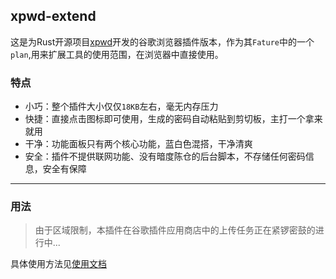 ## xpwd-extend
这是为Rust开源项目[xpwd](https://github.com/08820048/xpwd)开发的谷歌浏览器插件版本，作为其`Fature`中的一个`plan`,用来扩展工具的使用范围，在浏览器中直接使用。
### 特点

- 小巧：整个插件大小仅仅`18KB`左右，毫无内存压力
- 快捷：直接点击图标即可使用，生成的密码自动粘贴到剪切板，主打一个拿来就用
- 干净：功能面板只有两个核心功能，蓝白色混搭，干净清爽
- 安全：插件不提供联网功能、没有暗度陈仓的后台脚本，不存储任何密码信息，安全有保障

----
### 用法
> 由于区域限制，本插件在谷歌插件应用商店中的上传任务正在紧锣密鼓的进行中...

具体使用方法见[使用文档](https://github.com/08820048/xpwd/wiki/xpwd%E4%BD%BF%E7%94%A8%E6%96%87%E6%A1%A3)


